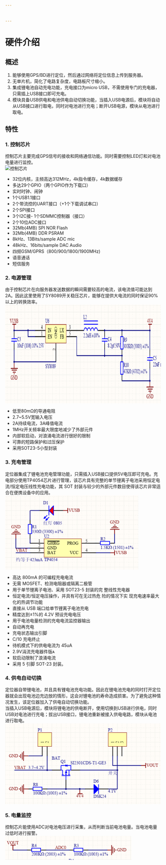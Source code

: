 ```yaml
---


---
```


<h1 id="硬件介绍">硬件介绍</h1>
<h2 id="概述">概述</h2>
<ol>
<li>能够使用GPS/BD进行定位，然后通过网络将定位信息上传到服务器。</li>
<li>无单片机，简化了电路复杂度，电路板尺寸缩小。</li>
<li>集成锂电池自动充电功能，充电接口为micro USB，不需使用专门的充电器，只需插上USB接口即可充电。</li>
<li>模块具备USB供电和电池供电自动切换功能，当插入USB电源后，模块将自动从USB接口进行取电，同时对电池进行充电；断开USB电源，模块从电池进行取电。</li>
</ol>
<h2 id="特性">特性</h2>
<h3 id="控制芯片">1. 控制芯片</h3>
<p>控制芯片主要完成GPS信号的接收和网络通信功能。同时需要控制LED灯和对电池电量进行监控。<br>
<img src="https://github.com/Ai-Thinker-Open/GPRS_C_SDK/blob/master/doc/assets/A9.png" alt="控制芯片"></p>
<ul>
<li>32位内核，主频高达312MHz，4k指令缓存，4k数据缓存</li>
<li>多达29个GPIO（两个GPIO作为下载口）</li>
<li>实时时钟、闹钟</li>
<li>1个USB1.1接口</li>
<li>2个带流控的UART接口（+1个下载调试串口）</li>
<li>2个SPI接口</li>
<li>3个I2C接-   1个SDMMC控制器（接口）</li>
<li>2个10位ADC接口</li>
<li>32Mb(4MB) SPI NOR Flash</li>
<li>32Mb(4MB) DDR PSRAM</li>
<li>8kHz、13Bits/sample ADC mic</li>
<li>48kHz、16bits/sample DAC Audio</li>
<li>四频GSM/GPRS（800/900/1800/1900MHz)</li>
<li>语音通话</li>
<li>短信服务</li>
</ul>
<h3 id="电源管理">2. 电源管理</h3>
<p>由于控制芯片在向服务器发送数据的瞬间需要较高的电流，该电流值可能达到2A。因此这里使用了SY8089开关稳压芯片，能够在提供大电流的同时保证90%以上的转换效率。<br>
<img src="https://github.com/colourfate/HPL/blob/master/doc/picture/%E7%94%B5%E6%BA%90%E7%AE%A1%E7%90%86.PNG" width="908" height="319" alt="电源管理" align="center"></p>
<ul>
<li>低至80mΩ的导通电阻</li>
<li>2.7~5.5V宽输入电压</li>
<li>2A持续电流，3A峰值电流</li>
<li>1MHz开关频率最大限度地减少了外部元件</li>
<li>内部软启动，对浪涌电流进行很好的限制</li>
<li>可靠的短路保护和过压保护</li>
<li>采用SOT23-5小型封装</li>
</ul>
<h3 id="充电管理">3. 充电管理</h3>
<p>定位器集成了锂电池充电管理功能，只需插入USB接口提供5V电压即可充电。充电部分使用TP4054芯片进行管理，该芯片具有完整的单节锂离子电池采用恒定电流/恒定电压线性充电功能，其 SOT 封装与较少的外部元件数目使得该芯片非常适合在便携设备中的应用。<br>
<img src="https://github.com/colourfate/HPL/blob/master/doc/picture/%E5%85%85%E7%94%B5%E7%AE%A1%E7%90%86.PNG" width="431" height="240" alt="充电管理" align="center"></p>
<ul>
<li>高达 800mA 的可编程充电电流</li>
<li>无需 MOSFET、检测电阻器或隔离二极管</li>
<li>用于单节锂离子电池、采用 SOT23-5 封装的完 整线性充电器</li>
<li>恒定电流/恒定电压操作，并具有可在无过热危 险的情况下实 现充电速率最大化的热调节功能</li>
<li>直接从 USB 端口给单节锂离子电池充电</li>
<li>精度达到±1%的 4.2V 预设充电电压</li>
<li>用于电池电量检测的充电电流监控器输出</li>
<li>自动再充电</li>
<li>充电状态输出引脚</li>
<li>C/10 充电终止</li>
<li>待机模式下的供电电流为 45uA</li>
<li>2.9V涓流充电器件版ᴀ</li>
<li>软启动限制了浪涌电流</li>
<li>采用 5 引脚 SOT-23 封装。</li>
</ul>
<h3 id="供电自动切换">4. 供电自动切换</h3>
<p>定位器自带锂电池，并且具有锂电池充电功能。因此在锂电池充电的同时打开定位器就会出现电池边充边放的情形，这会对锂电池的寿命造成损害。为了避免这种情况发生，该定位器加入了供电自动切换功能。<br>
当插入USB电源后，模块将锂电池的供电断开，使用切换到USB进行供电，同时USB对电池进行充电；拔出USB接口，锂电池重新被接入供电电路，模块从电池进行取电。<br>
<img src="https://github.com/colourfate/HPL/blob/master/doc/picture/%E7%94%B5%E6%BA%90%E5%88%87%E6%8D%A2.PNG" width="506" height="261" alt="电源切换" align="center"></p>
<h3 id="电量监控">5. 电量监控</h3>
<p>控制芯片能使用ADC对电池电压进行采集，从而判断当前电池电量。当电池电量过低时进行报警。<br>
<img src="https://github.com/colourfate/HPL/blob/master/doc/picture/%E7%94%B5%E9%87%8F%E9%87%87%E9%9B%86.PNG" width="409" height="77" alt="电源切换" align="center"></p>

